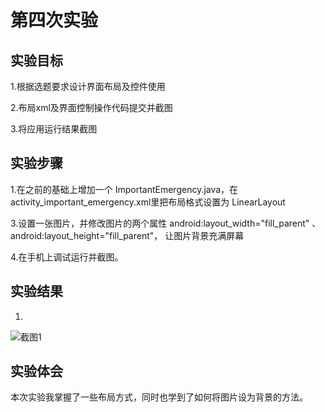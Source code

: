 # 第四次实验

## 实验目标

1.根据选题要求设计界面布局及控件使用

2.布局xml及界面控制操作代码提交并截图

3.将应用运行结果截图

## 实验步骤

1.在之前的基础上增加一个 ImportantEmergency.java，在 activity_important_emergency.xml里把布局格式设置为 LinearLayout  
 
3.设置一张图片，并修改图片的两个属性 android:layout_width="fill_parent" 、 android:layout_height="fill_parent"， 让图片背景充满屏幕  

4.在手机上调试运行并截图。  

## 实验结果

1. 
![截图1](https://github.com/Easadon/android-labs-2018/blob/master/com1614080901110/report4Img.jpg)

## 实验体会

本次实验我掌握了一些布局方式，同时也学到了如何将图片设为背景的方法。

